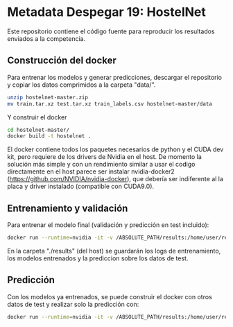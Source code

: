 # Metadata Despegar 19: HostelNet

Este repositorio contiene el código fuente para reproducir los resultados enviados a la competencia.

## Construcción del docker
Para entrenar los modelos y generar predicciones, descargar el repositorio y copiar los datos comprimidos a la carpeta "data/".

```bash
unzip hostelnet-master.zip 
mv train.tar.xz test.tar.xz train_labels.csv hostelnet-master/data
```
Y construir el docker
```bash
cd hostelnet-master/
docker build -t hostelnet .
```
El docker contiene todos los paquetes necesarios de python y el CUDA dev kit, pero requiere de los drivers de Nvidia en el host. De momento la solución más simple y con un rendimiento similar a usar el codigo directamente en el host parece ser instalar nvidia-docker2 (https://github.com/NVIDIA/nvidia-docker), que debería ser indiferente al la placa y driver instalado (compatible con CUDA9.0).

## Entrenamiento y validación

Para entrenar el modelo final (validación y predicción en test incluido): 
```bash
docker run --runtime=nvidia -it -v /ABSOLUTE_PATH/results:/home/user/results/ hostelnet python3 /home/user/src/main.py
```

En la carpeta "./results" (del host) se guardarán los logs de entrenamiento, los modelos entrenados y la prediccion sobre los datos de test. 

## Predicción
Con los modelos ya entrenados, se puede construir el docker con otros datos de test y realizar solo la predicción con:
```bash
docker run --runtime=nvidia -it -v /ABSOLUTE_PATH/results:/home/user/results/ hostelnet python3 /home/user/src/predict.py
```
